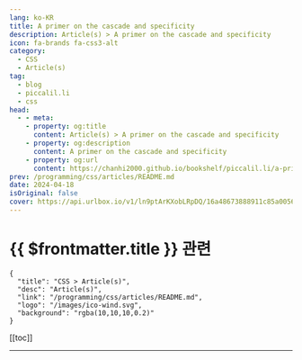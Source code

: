 ```yaml
---
lang: ko-KR
title: A primer on the cascade and specificity
description: Article(s) > A primer on the cascade and specificity
icon: fa-brands fa-css3-alt
category: 
  - CSS
  - Article(s)
tag: 
  - blog
  - piccalil.li
  - css
head:
  - - meta:
    - property: og:title
      content: Article(s) > A primer on the cascade and specificity
    - property: og:description
      content: A primer on the cascade and specificity
    - property: og:url
      content: https://chanhi2000.github.io/bookshelf/piccalil.li/a-primer-on-the-cascade-and-specificity.html
prev: /programming/css/articles/README.md
date: 2024-04-18
isOriginal: false
cover: https://api.urlbox.io/v1/ln9ptArKXobLRpDQ/16a48673888911c85a0056c6d0659c703b12aa6ba83125c75dfbd78eb43fee0a/png?url=https://piccalil.li/og/a-primer-on-the-cascade-and-specificity/&width=1024&height=526&retina=true
---
```


# {{ $frontmatter.title }} 관련

```component VPCard
{
  "title": "CSS > Article(s)",
  "desc": "Article(s)",
  "link": "/programming/css/articles/README.md",
  "logo": "/images/ico-wind.svg",
  "background": "rgba(10,10,10,0.2)"
}
```

[[toc]]

---

<SiteInfo
  name="A primer on the cascade and specificity | Piccalilli"
  desc="Often feared by developers, the cascade and specificity is actually really simple if you utilise the right mental model when authoring CSS."
  url="https://piccalil.li/blog/a-primer-on-the-cascade-and-specificity/"
  logo="https://piccalil.li/favicons/apple-touch-icon.png"
  preview="https://api.urlbox.io/v1/ln9ptArKXobLRpDQ/16a48673888911c85a0056c6d0659c703b12aa6ba83125c75dfbd78eb43fee0a/png?url=https://piccalil.li/og/a-primer-on-the-cascade-and-specificity/&width=1024&height=526&retina=true"/>

<!-- TODO: 작성 -->
